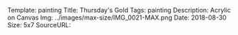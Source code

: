Template: painting
Title:  Thursday's Gold
Tags: painting
Description: Acrylic on Canvas
Img: ../images/max-size/IMG_0021-MAX.png
Date: 2018-08-30
Size: 5x7
SourceURL: 
    